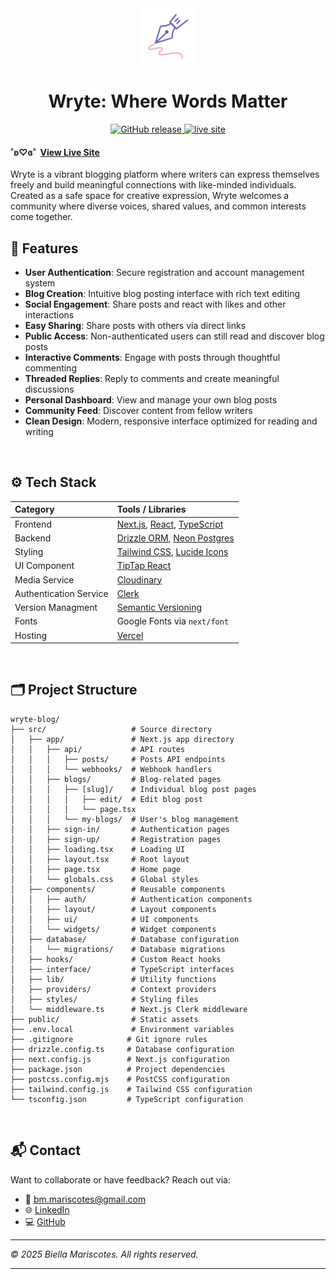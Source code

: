 <div align="center">
  <img src="public/branding/logo.png" alt="Logo" width="90" />
</div>
<div align="center">
<h1> Wryte: Where Words Matter
</h1>

  <a href="https://github.com/bmariscotes-strat/bmariscotes-mini-project-2/releases">
    <img src="https://img.shields.io/github/v/release/bmariscotes-strat/bmariscotes-mini-project-1" alt="GitHub release" />
  <a href="https://wryte-blog.vercel.app">
    <img src="https://img.shields.io/badge/Live%20Site-online-brightgreen" alt="live site" />
  </a>
</div>

#### ˚ʚ♡ɞ˚ ‎ [View Live Site](https://wryte-blog.vercel.app)

Wryte is a vibrant blogging platform where writers can express themselves freely and build meaningful connections with like-minded individuals. Created as a safe space for creative expression, Wryte welcomes a community where diverse voices, shared values, and common interests come together.
<br>

## 🌟 Features

- **User Authentication**: Secure registration and account management system
- **Blog Creation**: Intuitive blog posting interface with rich text editing
- **Social Engagement**: Share posts and react with likes and other interactions
- **Easy Sharing**: Share posts with others via direct links
- **Public Access**: Non-authenticated users can still read and discover blog posts
- **Interactive Comments**: Engage with posts through thoughtful commenting
- **Threaded Replies**: Reply to comments and create meaningful discussions
- **Personal Dashboard**: View and manage your own blog posts
- **Community Feed**: Discover content from fellow writers
- **Clean Design**: Modern, responsive interface optimized for reading and writing

<br>

## ⚙️ Tech Stack

| Category               | Tools / Libraries                                                                                            |
| :--------------------- | :----------------------------------------------------------------------------------------------------------- |
| Frontend               | [Next.js](https://nextjs.org/), [React](https://reactjs.org/), [TypeScript](https://www.typescriptlang.org/) |
| Backend                | [Drizzle ORM](https://orm.drizzle.team/), [Neon Postgres](https://https://neon.com/)                         |
| Styling                | [Tailwind CSS](https://tailwindcss.com/), [Lucide Icons](https://lucide.dev/)                                |
| UI Component           | [TipTap React](https://tiptap.dev/docs/editor/getting-started/install/react)                                 |
| Media Service          | [Cloudinary](https://cloudinary.com/)                                                                        |
| Authentication Service | [Clerk](https://clerk.com/nextjs-authentication)                                                             |
| Version Managment      | [Semantic Versioning](https://semver.org/)                                                                   |
| Fonts                  | Google Fonts via `next/font`                                                                                 |
| Hosting                | [Vercel](https://vercel.com/)                                                                                |

<br>

## 🗂️ Project Structure

```
wryte-blog/
├── src/                   # Source directory
│   ├── app/               # Next.js app directory
│   │   ├── api/           # API routes
│   │   │   ├── posts/     # Posts API endpoints
│   │   │   └── webhooks/  # Webhook handlers
│   │   ├── blogs/         # Blog-related pages
│   │   │   ├── [slug]/    # Individual blog post pages
│   │   │   │   ├── edit/  # Edit blog post
│   │   │   │   └── page.tsx
│   │   │   └── my-blogs/  # User's blog management
│   │   ├── sign-in/       # Authentication pages
│   │   ├── sign-up/       # Registration pages
│   │   ├── loading.tsx    # Loading UI
│   │   ├── layout.tsx     # Root layout
│   │   ├── page.tsx       # Home page
│   │   └── globals.css    # Global styles
│   ├── components/        # Reusable components
│   │   ├── auth/          # Authentication components
│   │   ├── layout/        # Layout components
│   │   ├── ui/            # UI components
│   │   └── widgets/       # Widget components
│   ├── database/          # Database configuration
│   │   └── migrations/    # Database migrations
│   ├── hooks/             # Custom React hooks
│   ├── interface/         # TypeScript interfaces
│   ├── lib/               # Utility functions
│   ├── providers/         # Context providers
│   ├── styles/            # Styling files
│   └── middleware.ts      # Next.js Clerk middleware
├── public/                # Static assets
├── .env.local             # Environment variables
├── .gitignore            # Git ignore rules
├── drizzle.config.ts     # Database configuration
├── next.config.js        # Next.js configuration
├── package.json          # Project dependencies
├── postcss.config.mjs    # PostCSS configuration
├── tailwind.config.js    # Tailwind CSS configuration
└── tsconfig.json         # TypeScript configuration
```

<br>

## 📬 Contact

Want to collaborate or have feedback? Reach out via:

- 📧 [bm.mariscotes@gmail.com](mailto:your-email@gmail.com)
- 🌐 [LinkedIn](https://linkedin.com/in/biellamariscotes)
- 💻 [GitHub](https://github.com/biellamariscotes)

---

_© 2025 Biella Mariscotes. All rights reserved._

<hr>
